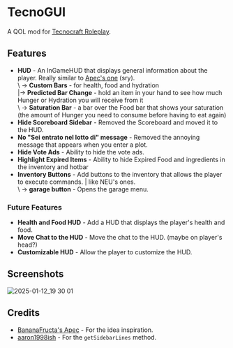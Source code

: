 # TecnoGUI
A QOL mod for [Tecnocraft Roleplay](https://www.tecnocraft.net/).

## Features

 - **HUD** - An InGameHUD that displays general information about the player. Really similar to [Apec's one](https://github.com/BananaFructa/Apec) (sry).  
\ -> **Custom Bars** - for health, food and hydration  
|-> **Predicted Bar Change** - hold an item in your hand to see how much Hunger or Hydration you will receive from it  
\ -> **Saturation Bar** - a bar over the Food bar that shows your saturation (the amount of Hunger you need to consume before having to eat again)
 - **Hide Scoreboard Sidebar** - Removed the Scoreboard and moved it to the HUD.
 - **No "Sei entrato nel lotto di" message** - Removed the annoying message that appears when you enter a plot.
 - **Hide Vote Ads** - Ability to hide the vote ads.
 - **Highlight Expired Items** - Ability to hide Expired Food and ingredients in the inventory and hotbar 
 - **Inventory Buttons** - Add buttons to the inventory that allows the player to execute commands. | like NEU's ones.  
\ -> **garage button** - Opens the garage menu. 

### Future Features

 - **Health and Food HUD** - Add a HUD that displays the player's health and food.
 - **Move Chat to the HUD** - Move the chat to the HUD. (maybe on player's head?)
 - **Customizable HUD** - Allow the player to customize the HUD.
   

## Screenshots
![2025-01-12_19 30 01](https://github.com/user-attachments/assets/79217475-50be-47a4-a386-126ffb4683c0)


## Credits

 - [BananaFructa's Apec](https://github.com/BananaFructa/Apec) - For the idea inspiration.
 - [aaron1998ish](https://github.com/aaron1998ish) - For the `getSidebarLines` method.
